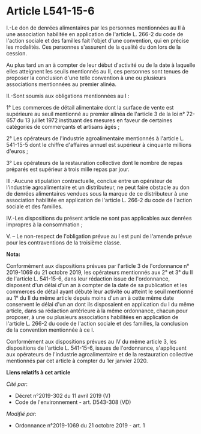 # Article L541-15-6

I.-Le don de denrées alimentaires par les personnes mentionnées au II à une association habilitée en application de l'article
L. 266-2 du code de l'action sociale et des familles fait l'objet d'une convention, qui en précise les modalités. Ces
personnes s'assurent de la qualité du don lors de la cession.

Au plus tard un an à compter de leur début d'activité ou de la date à laquelle elles atteignent les seuils mentionnés au II,
ces personnes sont tenues de proposer la conclusion d'une telle convention à une ou plusieurs associations mentionnées au
premier alinéa.

II.-Sont soumis aux obligations mentionnées au I :

1° Les commerces de détail alimentaire dont la surface de vente est supérieure au seuil mentionné au premier alinéa de
l'article 3 de la loi n° 72-657 du 13 juillet 1972 instituant des mesures en faveur de certaines catégories de commerçants et
artisans âgés ;

2° Les opérateurs de l'industrie agroalimentaire mentionnés à l'article L. 541-15-5 dont le chiffre d'affaires annuel est
supérieur à cinquante millions d'euros ;

3° Les opérateurs de la restauration collective dont le nombre de repas préparés est supérieur à trois mille repas par jour.

III.-Aucune stipulation contractuelle, conclue entre un opérateur de l'industrie agroalimentaire et un distributeur, ne peut
faire obstacle au don de denrées alimentaires vendues sous la marque de ce distributeur à une association habilitée en
application de l'article L. 266-2 du code de l'action sociale et des familles.

IV.-Les dispositions du présent article ne sont pas applicables aux denrées impropres à la consommation ;

V. – Le non-respect de l'obligation prévue au I est puni de l'amende prévue pour les contraventions de la troisième classe.

**Nota:**

Conformément aux dispositions prévues par l'article 3 de l'ordonnance n° 2019-1069 du 21 octobre 2019, les opérateurs
mentionnés aux 2° et 3° du II de l'article L. 541-15-6, dans leur rédaction issue de l'ordonnance, disposent d'un délai d'un
an à compter de la date de sa publication et les commerces de détail ayant débuté leur activité ou atteint le seuil mentionné
au 1° du II du même article depuis moins d'un an à cette même date conservent le délai d'un an dont ils disposaient en
application du I du même article, dans sa rédaction antérieure à la même ordonnance, chacun pour proposer, à une ou plusieurs
associations habilitées en application de l'article L. 266-2 du code de l'action sociale et des familles, la conclusion de la
convention mentionnée à ce I.

Conformément aux dispositions prévues au IV du même article 3, les dispositions de l'article L. 541-15-6, issues de
l'ordonnance, s'appliquent aux opérateurs de l'industrie agroalimentaire et de la restauration collective mentionnés par cet
article à compter du 1er janvier 2020.

**Liens relatifs à cet article**

_Cité par_:

  - Décret n°2019-302 du 11 avril 2019 (V)
  - Code de l'environnement - art. D543-308 (VD)

_Modifié par_:

  - Ordonnance n°2019-1069 du 21 octobre 2019 - art. 1
